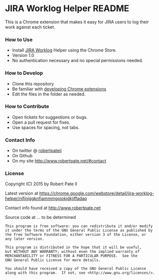 # JIRA Worklog Helper README #

This is a Chrome extension that makes it easy for JIRA users to log their work against each ticket.

### How to Use ###

* Install [JIRA Worklog](https://chrome.google.com/webstore/detail/jira-worklog-helper/nifjniggknfiammmgoiokjdkjiffadap) Helper using the Chrome Store.
* Version 1.0
* No authentication necessary and no special permissions needed.

### How to Develop ###

* Clone this repository
* Be familiar with [developing Chrome extensions](https://developer.chrome.com/extensions/devguide)
* Edit the files in the folder as needed.

### How to Contribute ###

* Open tickets for suggestions or bugs.
* Open a pull request for fixes.
* Use spaces for spacing, not tabs.

### Contact Info ###

* On twitter @ [robertpateii](https://twitter.com/robertpateii)
* On Github
* On my site http://www.robertpate.net/#contact

### License ###

Copyright (C) 2015 by Robert Pate II

Latest version at https://chrome.google.com/webstore/detail/jira-worklog-helper/nifjniggknfiammmgoiokjdkjiffadap

Contact info found at http://www.robertpate.net

Source code at ... to be determined

    This program is free software: you can redistribute it and/or modify
    it under the terms of the GNU General Public License as published by
    the Free Software Foundation, either version 3 of the License, or
    any later version.

    This program is distributed in the hope that it will be useful,
    but WITHOUT ANY WARRANTY; without even the implied warranty of
    MERCHANTABILITY or FITNESS FOR A PARTICULAR PURPOSE.  See the
    GNU General Public License for more details.

    You should have received a copy of the GNU General Public License
    along with this program.  If not, see <http://www.gnu.org/licenses/>.
